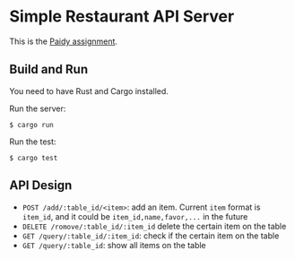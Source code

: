 # Simple Restaurant API Server

This is the [Paidy assignment](https://github.com/paidy/interview/blob/1c28b4c/SimpleRestaurantApi.md).

## Build and Run

You need to have Rust and Cargo installed.

Run the server:

```
$ cargo run
```

Run the test:

```
$ cargo test
```

## API Design

- `POST /add/:table_id/<item>`: add an item. Current `item` format is `item_id`, and it could be `item_id,name,favor,...` in the future
- `DELETE /romove/:table_id/:item_id` delete the certain item on the table
- `GET /query/:table_id/:item_id`: check if the certain item on the table
- `GET /query/:table_id`: show all items on the table
